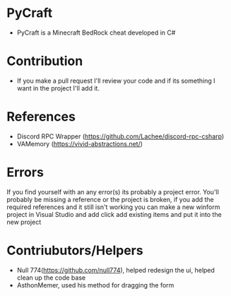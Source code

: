 # PyCraft
* PyCraft is a Minecraft BedRock cheat developed in C#

# Contribution
* If you make a pull request I'll review your code and if its something I want in the project I'll add it.

# References
* Discord RPC Wrapper (https://github.com/Lachee/discord-rpc-csharp)
* VAMemory (https://vivid-abstractions.net/)
# Errors
If you find yourself with an any error(s) its probably a project error. You'll probably be missing a reference or the project is broken, if you add the required references and it still isn't working you can make a new winform project in Visual Studio and add click add existing items and put it into the new project
# Contriubutors/Helpers
* Null 774(https://github.com/null774), helped redesign the ui, helped clean up the code base
* AsthonMemer, used his method for dragging the form
